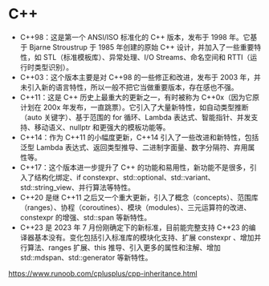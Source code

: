 # C++

- C++98：这是第一个 ANSI/ISO 标准化的 C++ 版本，发布于 1998 年。它基于 Bjarne Stroustrup 于 1985 年创建的原始 C++ 设计，并加入了一些重要特性，如 STL（标准模板库）、异常处理、I/O Streams、命名空间和 RTTI（运行时类型识别）。
- C++03：这个版本主要是对 C++98 的一些修正和改进，发布于 2003 年，并未引入新的语言特性，所以一般不把它当做重要版本，存在感也不强。
- C++11：这是 C++ 历史上最重大的更新之一，有时被称为 C++0x（因为它原计划在 200x 年发布，一直跳票）。它引入了大量新特性，如自动类型推断（auto 关键字）、基于范围的 for 循环、Lambda 表达式、智能指针、并发支持、移动语义、nullptr 和更强大的模板功能等。
- C++14：作为 C++11 的小幅度更新，C++14 引入了一些改进和新特性，包括泛型 Lambda 表达式、返回类型推导、二进制字面量、数字分隔符、弃用属性等。
- C++17：这个版本进一步提升了 C++ 的功能和易用性，新功能不是很多，引入了结构化绑定、if constexpr、std::optional、std::variant、std::string_view、并行算法等特性。
- C++20 是继 C++11 之后又一个重大更新，引入了概念（concepts）、范围库（ranges）、协程（coroutines）、模块（modules）、三元运算符的改进、constexpr 的增强、std::span 等新特性。
- C++23 是 2023 年 7 月份刚确定下的新标准，目前能完整支持 C++23 的编译器基本没有。变化包括引入标准库的模块化支持、扩展 constexpr 、增加并行算法、ranges 扩展、this 推导、引入更多的属性和注解、增加 std::mdspan、std::generator 等新特性。

https://www.runoob.com/cplusplus/cpp-inheritance.html